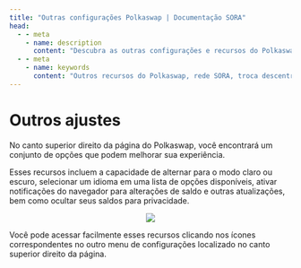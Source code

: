 ```yaml
---
title: "Outras configurações Polkaswap | Documentação SORA"
head:
  - - meta
    - name: description
      content: "Descubra as outras configurações e recursos do Polkaswap, a bolsa descentralizada na rede SORA. Explore recursos como ordens de limite, ordens de stop-loss, participação na governança e muito mais. Aprenda como esses recursos adicionais melhoram a experiência de negociação e fornecem aos usuários recursos avançados ferramentas e oportunidades dentro do ecossistema Polkaswap."
  - - meta
    - name: keywords
      content: "Outros recursos do Polkaswap, rede SORA, troca descentralizada, pedidos com limite, pedidos de stop-loss, participação na governança, ferramentas avançadas, ecossistema Polkaswap"
---
```


# Outros ajustes

No canto superior direito da página do Polkaswap, você encontrará um conjunto de opções que podem melhorar sua experiência.

Esses recursos incluem a capacidade de alternar para o modo claro ou escuro, selecionar um idioma em uma lista de opções disponíveis, ativar notificações do navegador para alterações de saldo e outras atualizações, bem como ocultar seus saldos para privacidade.

<center><img src="/.gitbook/assets/polkaswap-other-features.png" ></center>

Você pode acessar facilmente esses recursos clicando nos ícones correspondentes no outro menu de configurações localizado no canto superior direito da página.